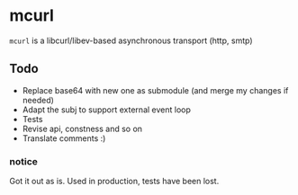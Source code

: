 # mcurl

`mcurl` is a libcurl/libev-based asynchronous transport (http, smtp)

## Todo
* Replace base64 with new one as submodule (and merge my changes if needed)
* Adapt the subj to support external event loop
* Tests
* Revise api, constness and so on
* Translate comments :)

### notice
Got it out as is. Used in production, tests have been lost.